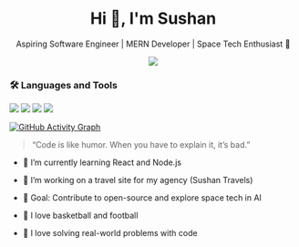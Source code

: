 <h1 align="center">Hi 👋, I'm Sushan</h1>
<p align="center">Aspiring Software Engineer | MERN Developer | Space Tech Enthusiast 🚀</p>

<p align="center">
  <img src="https://github-readme-stats.vercel.app/api?username=Sushantmg&show_icons=true&theme=tokyonight" />
</p>

### 🛠️ Languages and Tools
<p>
  <img src="https://img.shields.io/badge/JavaScript-%23323330.svg?style=for-the-badge&logo=javascript&logoColor=%23F7DF1E" />
  <img src="https://img.shields.io/badge/React-%2361DAFB.svg?style=for-the-badge&logo=react&logoColor=white" />
  <img src="https://img.shields.io/badge/Node.js-%2343853D.svg?style=for-the-badge&logo=node.js&logoColor=white" />
  <img src="https://img.shields.io/badge/TailwindCSS-%2338B2AC.svg?style=for-the-badge&logo=tailwind-css&logoColor=white" />
</p>

[![GitHub Activity Graph](https://github-readme-activity-graph.vercel.app/graph?username=Sushantmg&theme=tokyo-night)](https://github.com/Sushantmg/github-readme-activity-graph)

> “Code is like humor. When you have to explain it, it’s bad.”

- 🌱 I’m currently learning React and Node.js
- 🔭 I’m working on a travel site for my agency (Sushan Travels)
- 🎯 Goal: Contribute to open-source and explore space tech in AI

- 🏀 I love basketball and football
- 🧠 I love solving real-world problems with code
